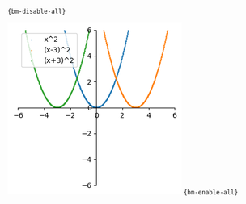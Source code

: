 `{bm-disable-all}`

![Graph(s) of x^2,(x-3)^2,(x+3)^2](calculus_8ce6104c2b60f4a9b233edccedc09c5a.png)
`{bm-enable-all}`

